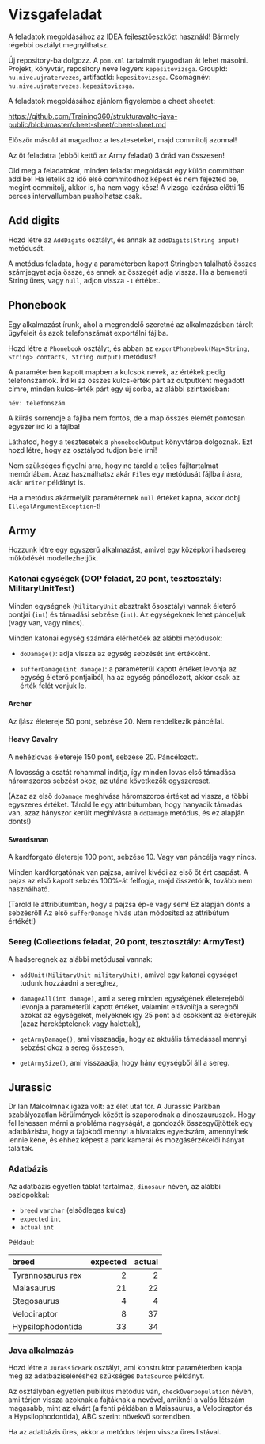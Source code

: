 # Vizsgafeladat

A feladatok megoldásához az IDEA fejlesztőeszközt használd! 
Bármely régebbi osztályt megnyithatsz.

Új repository-ba dolgozz. A `pom.xml` tartalmát nyugodtan át lehet másolni. 
Projekt, könyvtár, repository neve legyen: `kepesitovizsga`. 
GroupId: `hu.nive.ujratervezes`, artifactId: `kepesitovizsga`. Csomagnév: `hu.nive.ujratervezes.kepesitovizsga`.

A feladatok megoldásához ajánlom figyelembe a cheet sheetet:

https://github.com/Training360/strukturavalto-java-public/blob/master/cheet-sheet/cheet-sheet.md

Először másold át magadhoz a teszteseteket, majd commitolj azonnal!

Az öt feladatra (ebből kettő az Army feladat) 3 órád van összesen!

Old meg a feladatokat, minden feladat megoldását egy külön commitban
add be!
Ha letelik az idő első commitodhoz képest és nem fejezted be, megint commitolj, akkor is,
ha nem vagy kész! A vizsga lezárása előtti 15 perces intervallumban pusholhatsz csak.

## Add digits

Hozd létre az `AddDigits` osztályt, és annak az `addDigits(String input)` metódusát.

A metódus feladata, hogy a paraméterben kapott Stringben található összes számjegyet adja össze, és ennek az összegét adja vissza.
Ha a bemeneti String üres, vagy `null`, adjon vissza `-1` értéket.

## Phonebook

Egy alkalmazást írunk, ahol a megrendelő szeretné az alkalmazásban tárolt ügyfeleit és azok telefonszámát exportálni fájlba.

Hozd létre a `Phonebook` osztályt, és abban az `exportPhonebook(Map<String, String> contacts, String output)` metódust!

A paraméterben kapott mapben a kulcsok nevek, az értékek pedig telefonszámok.
Írd ki az összes kulcs-érték párt az outputként megadott címre, minden kulcs-érték párt egy új sorba, az alábbi szintaxisban:

`név: telefonszám`

A kiírás sorrendje a fájlba nem fontos, de a map összes elemét pontosan egyszer írd ki a fájlba!

Láthatod, hogy a tesztesetek a `phonebookOutput` könyvtárba dolgoznak. Ezt hozd létre, hogy az
osztályod tudjon bele írni!

Nem szükséges figyelni arra, hogy ne tárold a teljes fájltartalmat memóriában. Azaz
használhatsz akár `Files` egy metódusát fájlba írásra, akár `Writer` példányt is. 

Ha a metódus akármelyik paraméternek `null` értéket kapna, akkor dobj `IllegalArgumentException`-t!


## Army

Hozzunk létre egy egyszerű alkalmazást, amivel egy középkori hadsereg működését modellezhetjük.

### Katonai egységek (OOP feladat, 20 pont, tesztosztály: MilitaryUnitTest)

Minden egységnek (`MilitaryUnit` absztrakt ősosztály) vannak életerő pontjai (`int`) és támadási sebzése (`int`). Az egységeknek lehet páncéljuk
(vagy van, vagy nincs).

Minden katonai egység számára elérhetőek az alábbi metódusok:

- `doDamage()`: adja vissza az egység sebzését `int` értékként.

- `sufferDamage(int damage)`: a paraméterül kapott értéket levonja az egység életerő pontjaiból,
  ha az egység páncélozott, akkor csak az érték felét vonjuk le.

#### Archer

Az íjász életereje 50 pont, sebzése 20.
Nem rendelkezik páncéllal.

#### Heavy Cavalry

A nehézlovas életereje 150 pont, sebzése 20.
Páncélozott.

A lovasság a csatát rohammal indítja,
így minden lovas első támadása háromszoros sebzést okoz,
az utána következők egyszereset.

(Azaz az első `doDamage` meghívása háromszoros értéket ad vissza, a többi egyszeres értéket.
Tárold le egy attribútumban, hogy hanyadik támadás van, azaz hányszor került meghívásra a `doDamage`
metódus, és ez alapján dönts!)

#### Swordsman

A kardforgató életereje 100 pont, sebzése 10.
Vagy van páncélja vagy nincs.

Minden kardforgatónak van pajzsa, amivel kivédi az első őt ért csapást.
A pajzs az első kapott sebzés 100%-át felfogja, majd összetörik, tovább nem használható.

(Tárold le attribútumban, hogy a pajzsa ép-e vagy sem! Ez alapján dönts a sebzésről!
Az első `sufferDamage` hívás után módosítsd az attribútum értékét!)

### Sereg (Collections feladat, 20 pont, tesztosztály: ArmyTest)

A hadseregnek az alábbi metódusai vannak:

- `addUnit(MilitaryUnit militaryUnit)`, amivel egy katonai egységet tudunk hozzáadni a sereghez,

- `damageAll(int damage)`, ami a sereg minden egységének életerejéből levonja a paraméterül kapott értéket, 
  valamint eltávolítja a seregből azokat az egységeket, melyeknek így 25 pont alá csökkent az életerejük 
  (azaz harcképtelenek vagy halottak),

- `getArmyDamage()`, ami visszaadja, hogy az aktuális támadással mennyi sebzést okoz a sereg összesen,

- `getArmySize()`, ami visszaadja, hogy hány egységből áll a sereg.

## Jurassic

Dr Ian Malcolmnak igaza volt: az élet utat tör. A Jurassic Parkban szabályozatlan körülmények között is szaporodnak a 
dinoszauruszok. Hogy fel lehessen mérni a probléma nagyságát, a gondozók összegyűjtötték egy adatbázisba, hogy a fajokból 
mennyi a hivatalos egyedszám, amennyinek lennie kéne, és ehhez képest a park kamerái és mozgásérzékelői hányat találtak.

### Adatbázis

Az adatbázis egyetlen táblát tartalmaz, `dinosaur` néven, az alábbi oszlopokkal:

- `breed` `varchar` (elsődleges kulcs)
- `expected` `int`
- `actual` `int`

Például:

| breed             | expected        | actual |
|:------------------|----------------:|-------:|
| Tyrannosaurus rex |               2 |      2 |
| Maiasaurus        |              21 |     22 |
| Stegosaurus       |               4 |      4 |
| Velociraptor      |               8 |     37 |
| Hypsilophodontida |              33 |     34 |

### Java alkalmazás

Hozd létre a `JurassicPark` osztályt, ami konstruktor paraméterben kapja meg az adatbáziseléréshez szükséges `DataSource` példányt.

Az osztályban egyetlen publikus metódus van, `checkOverpopulation` néven, ami térjen vissza azoknak a fajtáknak a nevével, 
amiknél a valós létszám magasabb, mint az elvárt (a fenti példában a Maiasaurus, a Velociraptor és a Hypsilophodontida), ABC szerint növekvő sorrendben.

Ha az adatbázis üres, akkor a metódus térjen vissza üres listával.

